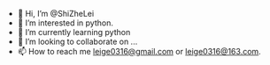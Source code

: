 - 👋 Hi, I’m @ShiZheLei
- 👀 I’m interested in python.
- 🌱 I’m currently learning python
- 💞️ I’m looking to collaborate on ...
- 📫 How to reach me leige0316@gmail.com or leige0316@163.com.

<!---
ShiZheLei/ShiZheLei is a ✨ special ✨ repository because its `README.md` (this file) appears on your GitHub profile.
You can click the Preview link to take a look at your changes.
--->
